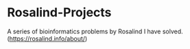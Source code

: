 # Rosalind-Projects
A series of bioinformatics problems by Rosalind I have solved. (https://rosalind.info/about/)
